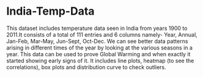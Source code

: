 # India-Temp-Data
This dataset includes temperature data seen in India from years 1900 to 2011.It consists of a total of 111 entries and 6 columns namely- Year, Annual, Jan-Feb, Mar-May, Jun-Sept, Oct-Dec. We can see better data patterns arising in different times of the year  by looking at the various seasons in a year. This data can be used to prove Global Warming and when exactly it started showing early signs of it.
It includes line plots, heatmap (to see the correlations), box plots and distribution curve to check outliers.
